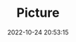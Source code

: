 ---
weight: 1
images:
- /images/edited/158.jpeg
title: Picture
date: 2022-10-24 20:53:15
tags: [luminarneo,work,ilce7m3,person]
---
